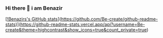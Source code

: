 ### Hi there 👋 i am Benazir


[[!Benazirs's GitHub stats](https://github-readme-stats.vercel.app/api?username=Be-create)](https://github.com/Be-create/github-readme-stats)](https://github-readme-stats.vercel.app/api?username=Be-create&theme=highcontrast&show_icons=true&count_private=true)
